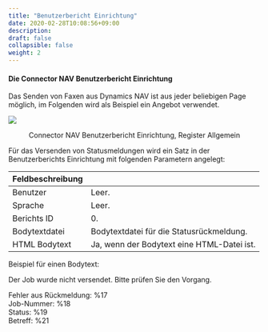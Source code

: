 ```yaml
---
title: "Benutzerbericht Einrichtung"
date: 2020-02-28T10:08:56+09:00
description: 
draft: false
collapsible: false
weight: 2
---
```


#### Die Connector NAV Benutzerbericht Einrichtung

Das Senden von Faxen aus Dynamics NAV ist aus jeder beliebigen Page möglich, im Folgenden wird als Beispiel ein Angebot verwendet.

![](/images/connectornav/status/ben_ber_einr.png)<center>Connector NAV Benutzerbericht Einrichtung, Register Allgemein</center>

Für das Versenden von Statusmeldungen wird ein Satz in der Benutzerberichts Einrichtung mit folgenden Parametern angelegt:

|Feldbeschreibung | |
|---|---|
| Benutzer      | Leer.                                      |
| Sprache       | Leer.                                      |
| Berichts ID   | 0.                                         |
| Bodytextdatei | Bodytextdatei für die Statusrückmeldung.   |
| HTML Bodytext | Ja, wenn der Bodytext eine HTML-Datei ist. |

Beispiel für einen Bodytext:

Der Job wurde nicht versendet. Bitte prüfen Sie den Vorgang.

Fehler aus Rückmeldung: %17  
Job-Nummer: %18  
Status: %19  
Betreff: %21